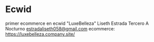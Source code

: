 # Ecwid
primer ecommerce en ecwid "LuxeBelleza" 
Liseth Estrada 
Tercero A Nocturno
estradaliseth058@gmail.com
ecommerce: https://luxebelleza.company.site/
